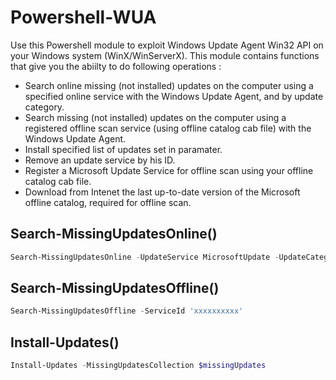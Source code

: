 # Powershell-WUA

Use this Powershell module to exploit Windows Update Agent Win32 API on your Windows system (WinX/WinServerX). This module contains functions that give you the abiilty to do following operations :
* Search online missing (not installed) updates on the computer using a specified online service with the Windows Update Agent, and by update category.
* Search missing (not installed) updates on the computer using a registered offline scan service (using offline catalog cab file) with the Windows Update Agent.
* Install specified list of updates set in paramater.
* Remove an update service by his ID.
* Register a Microsoft Update Service for offline scan using your offline catalog cab file.
* Download from Intenet the last up-to-date version of the Microsoft offline catalog, required for offline scan.

## Search-MissingUpdatesOnline()
```powershell
Search-MissingUpdatesOnline -UpdateService MicrosoftUpdate -UpdateCategory CriticalUpdates
```

## Search-MissingUpdatesOffline()
```powershell
Search-MissingUpdatesOffline -ServiceId 'xxxxxxxxxx'
```

## Install-Updates()
```powershell
Install-Updates -MissingUpdatesCollection $missingUpdates
```
